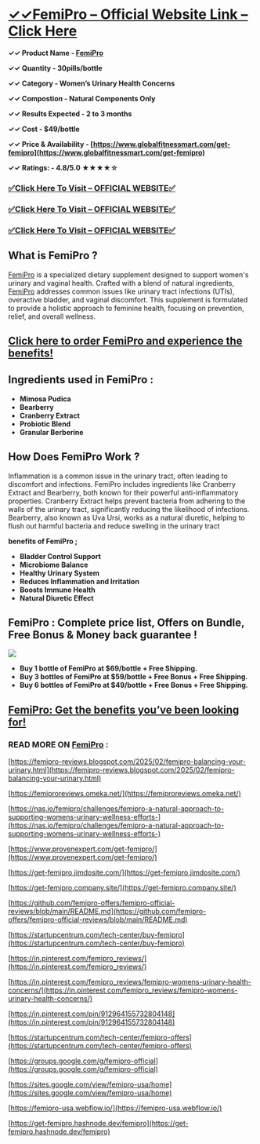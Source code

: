 # **[✓✓FemiPro – Official Website Link – Click Here](https://www.globalfitnessmart.com/get-femipro)**

**✓✓ Product Name - [FemiPro](https://www.globalfitnessmart.com/get-femipro)**

**✓✓ Quantity - 30pills/bottle**

**✓✓ Category - Women’s Urinary Health Concerns**

**✓✓ Compostion - Natural Components Only**

**✓✓ Results Expected - 2 to 3 months**

**✓✓ Cost - $49/bottle**

**✓✓ Price & Availability \- [https://www.globalfitnessmart.com/get-femipro](https://www.globalfitnessmart.com/get-femipro)**

**✓✓ Ratings: - 4.8/5.0 ★★★★☆**

### [✅**Click Here To Visit – OFFICIAL WEBSITE**✅](https://www.globalfitnessmart.com/get-femipro)

### [✅**Click Here To Visit – OFFICIAL WEBSITE**✅](https://www.globalfitnessmart.com/get-femipro)

### [✅**Click Here To Visit – OFFICIAL WEBSITE**✅](https://www.globalfitnessmart.com/get-femipro)

## **What is FemiPro ?**

[FemiPro](https://femiproreviews.omeka.net/) is a specialized dietary supplement designed to support women's urinary and vaginal health. Crafted with a blend of natural ingredients, [FemiPro](https://get-femipro.company.site/) addresses common issues like urinary tract infections (UTIs), overactive bladder, and vaginal discomfort. This supplement is formulated to provide a holistic approach to feminine health, focusing on prevention, relief, and overall wellness.

## **[Click here to order FemiPro and experience the benefits!](https://www.globalfitnessmart.com/get-femipro)**

## **Ingredients used in FemiPro :**

- **Mimosa Pudica**
- **Bearberry**
- **Cranberry Extract**
- **Probiotic Blend**
- **Granular Berberine**

## **How Does FemiPro Work ?**

Inflammation is a common issue in the urinary tract, often leading to discomfort and infections. FemiPro includes ingredients like Cranberry Extract and Bearberry, both known for their powerful anti-inflammatory properties. Cranberry Extract helps prevent bacteria from adhering to the walls of the urinary tract, significantly reducing the likelihood of infections. Bearberry, also known as Uva Ursi, works as a natural diuretic, helping to flush out harmful bacteria and reduce swelling in the urinary tract

**benefits of FemiPro ;**

- **Bladder Control Support**
- **Microbiome Balance**
- **Healthy Urinary System**
- **Reduces Inflammation and Irritation**
- **Boosts Immune Health**
- **Natural Diuretic Effect**

## **FemiPro : Complete price list, Offers on Bundle, Free Bonus & Money back guarantee !**

[![](https://blogger.googleusercontent.com/img/b/R29vZ2xl/AVvXsEgoZrVYvGgDebsB69z-VMhs2_1nOjSaVIJb5Ce-D_EnhytVoaqZtBZIRaf1P1aqikLa7phKko2eFgo8jGATv_s5DyjTSxOCf786PTepJe7xcZInSkNO12wDD3NIJRIZPttEYr9dzd7_CpyY8_gzkMyF9Njh1xQYvO8iSWBdSDahlBX26IiwNrumsqQuJzw/w640-h474/Femi%20Pro%20price.png)](https://www.globalfitnessmart.com/get-femipro)

- **Buy 1 bottle of FemiPro at $69/bottle + Free Shipping.**
- **Buy 3 bottles of FemiPro at $59/bottle + Free Bonus + Free Shipping.**
- **Buy 6 bottles of FemiPro at $49/bottle + Free Bonus + Free Shipping.**

## **[FemiPro: Get the benefits you’ve been looking for!](https://www.globalfitnessmart.com/get-femipro)**

### **READ MORE ON [FemiPro](https://www.globalfitnessmart.com/get-femipro) :**

[https://femipro-reviews.blogspot.com/2025/02/femipro-balancing-your-urinary.html](https://femipro-reviews.blogspot.com/2025/02/femipro-balancing-your-urinary.html)

[https://femiproreviews.omeka.net/](https://femiproreviews.omeka.net/)

[https://nas.io/femipro/challenges/femipro-a-natural-approach-to-supporting-womens-urinary-wellness-efforts-](https://nas.io/femipro/challenges/femipro-a-natural-approach-to-supporting-womens-urinary-wellness-efforts-)

[https://www.provenexpert.com/get-femipro/](https://www.provenexpert.com/get-femipro/)

[https://get-femipro.jimdosite.com/](https://get-femipro.jimdosite.com/)

[https://get-femipro.company.site/](https://get-femipro.company.site/)

[https://github.com/femipro-offers/femipro-official-reviews/blob/main/README.md](https://github.com/femipro-offers/femipro-official-reviews/blob/main/README.md)

[https://startupcentrum.com/tech-center/buy-femipro](https://startupcentrum.com/tech-center/buy-femipro)

[https://in.pinterest.com/femipro_reviews/](https://in.pinterest.com/femipro_reviews/)

[https://in.pinterest.com/femipro_reviews/femipro-womens-urinary-health-concerns/](https://in.pinterest.com/femipro_reviews/femipro-womens-urinary-health-concerns/)

[https://in.pinterest.com/pin/912964155732804148](https://in.pinterest.com/pin/912964155732804148)

[https://startupcentrum.com/tech-center/femipro-offers](https://startupcentrum.com/tech-center/femipro-offers)

[https://groups.google.com/g/femipro-official](https://groups.google.com/g/femipro-official)

[https://sites.google.com/view/femipro-usa/home](https://sites.google.com/view/femipro-usa/home)

[https://femipro-usa.webflow.io/](https://femipro-usa.webflow.io/)

[https://get-femipro.hashnode.dev/femipro](https://get-femipro.hashnode.dev/femipro)
